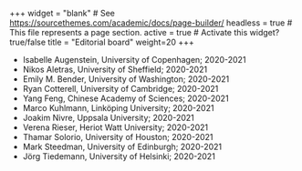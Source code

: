 +++
widget = "blank"  # See https://sourcethemes.com/academic/docs/page-builder/
headless = true  # This file represents a page section.
active = true  # Activate this widget? true/false
title = "Editorial board"
weight=20
+++

* Isabelle Augenstein, University of Copenhagen; 2020-2021
* Nikos Aletras, University of Sheffield; 2020-2021
* Emily M. Bender, University of Washington; 2020-2021
* Ryan Cotterell, University of Cambridge; 2020-2021
* Yang Feng, Chinese Academy of Sciences; 2020-2021
* Marco Kuhlmann, Linköping University; 2020-2021
* Joakim Nivre, Uppsala University; 2020-2021
* Verena Rieser, Heriot Watt University; 2020-2021
* Thamar Solorio, University of Houston; 2020-2021
* Mark Steedman, University of Edinburgh; 2020-2021
* Jörg Tiedemann, University of Helsinki; 2020-2021
